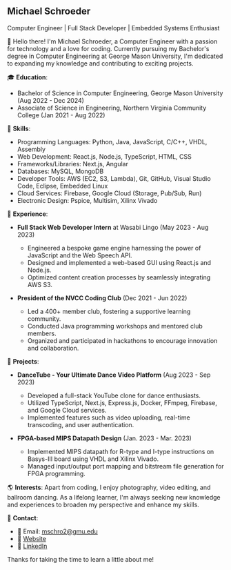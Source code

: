 ## Michael Schroeder

Computer Engineer | Full Stack Developer | Embedded Systems Enthusiast

👋 Hello there! I'm Michael Schroeder, a Computer Engineer with a passion for technology and a love for coding. Currently pursuing my Bachelor's degree in Computer Engineering at George Mason University, I'm dedicated to expanding my knowledge and contributing to exciting projects.

🎓 **Education**:
- Bachelor of Science in Computer Engineering, George Mason University (Aug 2022 - Dec 2024)
- Associate of Science in Engineering, Northern Virginia Community College (Jan 2021 - Aug 2022)

🚀 **Skills**:
- Programming Languages: Python, Java, JavaScript, C/C++, VHDL, Assembly
- Web Development: React.js, Node.js, TypeScript, HTML, CSS
- Frameworks/Libraries: Next.js, Angular
- Databases: MySQL, MongoDB
- Developer Tools: AWS (EC2, S3, Lambda), Git, GitHub, Visual Studio Code, Eclipse, Embedded Linux
- Cloud Services: Firebase, Google Cloud (Storage, Pub/Sub, Run)
- Electronic Design: Pspice, Multisim, Xilinx Vivado

🌟 **Experience**:
- **Full Stack Web Developer Intern** at Wasabi Lingo (May 2023 - Aug 2023)
  - Engineered a bespoke game engine harnessing the power of JavaScript and the Web Speech API.
  - Designed and implemented a web-based GUI using React.js and Node.js.
  - Optimized content creation processes by seamlessly integrating AWS S3.
  
- **President of the NVCC Coding Club** (Dec 2021 - Jun 2022)
  - Led a 400+ member club, fostering a supportive learning community.
  - Conducted Java programming workshops and mentored club members.
  - Organized and participated in hackathons to encourage innovation and collaboration.

🌟 **Projects**:
- **DanceTube - Your Ultimate Dance Video Platform** (Aug 2023 - Sep 2023)
  - Developed a full-stack YouTube clone for dance enthusiasts.
  - Utilized TypeScript, Next.js, Express.js, Docker, FFmpeg, Firebase, and Google Cloud services.
  - Implemented features such as video uploading, real-time transcoding, and user authentication.

- **FPGA-based MIPS Datapath Design** (Jan. 2023 - Mar. 2023)
  - Implemented MIPS datapath for R-type and I-type instructions on Basys-III board using VHDL and Xilinx Vivado.
  - Managed input/output port mapping and bitstream file generation for FPGA programming.

🌎 **Interests**:
Apart from coding, I enjoy photography, video editing, and ballroom dancing. As a lifelong learner, I'm always seeking new knowledge and experiences to broaden my perspective and enhance my skills.

📧 **Contact**:
- 📧 Email: mschro2@gmu.edu
- 🔗 [Website](https://mls26155.github.io/portfolio/)
- 💼 [LinkedIn](https://www.linkedin.com/in/michael-schroeder-020386283/)

Thanks for taking the time to learn a little about me!
